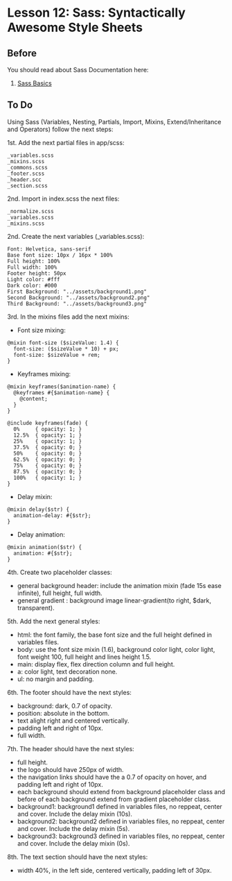 # Lesson 12: Sass: Syntactically Awesome Style Sheets

## Before                      
You should read about Sass Documentation here:

1. [Sass Basics][1]

## To Do


Using Sass (Variables, Nesting, Partials, Import, Mixins, Extend/Inheritance and Operators) follow the next steps:

1st. Add the next partial files in app/scss:
```
_variables.scss
_mixins.scss
_commons.scss
_footer.scss
_header.scc
_section.scss
```

2nd. Import in index.scss the next files:

```
_normalize.scss
_variables.scss
_mixins.scss
```

 
2nd. Create the next variables (_variables.scss):
```
Font: Helvetica, sans-serif
Base font size: 10px / 16px * 100%
Full height: 100%
Full width: 100%
Footer height: 50px
Light color: #fff
Dark color: #000
First Background: "../assets/background1.png"
Second Background: "../assets/background2.png"
Third Background: "../assets/background3.png"
 ```
 
3rd. In the mixins files add the next mixins:

- Font size mixing:
```
@mixin font-size ($sizeValue: 1.4) {
  font-size: ($sizeValue * 10) + px;
  font-size: $sizeValue + rem;
}
```

- Keyframes mixing:
```
@mixin keyframes($animation-name) {
  @keyframes #{$animation-name} {
    @content;
  }
}

@include keyframes(fade) {
  0%     { opacity: 1; }
  12.5%  { opacity: 1; }
  25%    { opacity: 1; }
  37.5%  { opacity: 0; }
  50%    { opacity: 0; }
  62.5%  { opacity: 0; }
  75%    { opacity: 0; }
  87.5%  { opacity: 0; }
  100%   { opacity: 1; }
}
```

- Delay mixin:
 ```
 @mixin delay($str) {
   animation-delay: #{$str};
 }
 ```
 
 - Delay animation:
```
@mixin animation($str) {
  animation: #{$str};
}
```

4th. Create two placeholder classes:
- general background header: include the animation mixin (fade 15s ease infinite), full height, full width.
- general gradient : background image linear-gradient(to right, $dark, transparent). 


5th. Add the next general styles:
- html: the font family, the base font size and the full height defined in variables files.
- body: use the font size mixin (1.6), background color light, color light, font weight 100, full height and lines height 1.5.
- main: display flex, flex direction column and full height.
- a: color light, text decoration none.
- ul: no margin and padding.

6th. The footer should have the next styles:
 - background: dark, 0.7 of opacity.
 - position: absolute in the bottom.
 - text alight right and centered vertically.
 - padding left and right of 10px.
 - full width.
 

7th. The header should have the next styles:
- full height.
- the logo should have 250px of width.
- the navigation links should have the a 0.7 of opacity on hover, and padding left and right of 10px.
- each background should extend from background placeholder class and before of each background extend from gradient placeholder class.
- background1: background1 defined in variables files, no reppeat, center and cover. Include the delay mixin (10s).
- background2: background2 defined in variables files, no reppeat, center and cover. Include the delay mixin (5s).
- background3: background3 defined in variables files, no reppeat, center and cover. Include the delay mixin (0s).


8th. The text section should have the next styles:
- width 40%, in the left side, centered vertically, padding left of 30px.


[1]: https://sass-lang.com/guide
